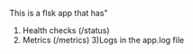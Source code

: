 This is a flsk app that has"
1) Health checks (/status)
2) Metrics (/metrics)
3)Logs in the app.log file
